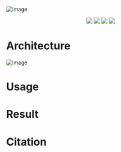 ![image](https://github.com/INDTLab/WRD-Net/assets/68736737/5c8e2fb9-df5e-433b-90d0-14fdc2f1ca37)

<p align="center"> 
<a href="" ><img src="https://img.shields.io/badge/HOME-PR-blue.svg"></a>
<a href="https://indtlab.github.io/projects/WRD-Net" ><img src="https://img.shields.io/badge/HOME-Paper-important.svg"></a>
<a href="" ><img src="https://img.shields.io/badge/PDF-Paper-blueviolet.svg"></a>
<!-- <a href="" ><img src="https://img.shields.io/badge/-Poster-ff69b7.svg"></a> -->
<!-- <a href="" ><img src="https://img.shields.io/badge/-Video-brightgreen.svg"></a> -->
<a href="https://drive.google.com/file/d/185YE6WUfPXeQOEby6u8giO5h97xtx72h/view?usp=drive_link" ><img src="https://img.shields.io/badge/-WeightsFiles-blue.svg"></a>
</p>

# Architecture

![image](https://github.com/INDTLab/WRD-Net/assets/68736737/c2129004-c3b9-496e-9a82-7777e4814504)

# Usage

# Result

# Citation
